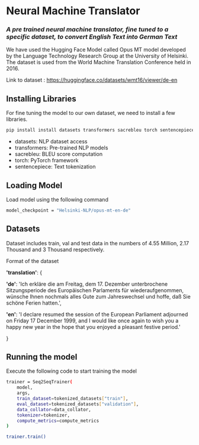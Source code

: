 # Neural Machine Translator

### _A pre trained neural machine translator, fine tuned to a specific dataset, to convert English Text into German Text_

We have used the Hugging Face Model called Opus MT model developed by the Language Technology Research Group at the University of Helsinki. The dataset is used from the World Machine Translation Conference held in 2016.

Link to dataset : https://huggingface.co/datasets/wmt16/viewer/de-en


## Installing Libraries

For fine tuning the model to our own dataset, we need to install a few libraries.

```sh
pip install install datasets transformers sacrebleu torch sentencepiece transformers[sentencepiece]
```
- datasets: NLP dataset access
- transformers: Pre-trained NLP models
- sacrebleu: BLEU score computation
- torch: PyTorch framework
- sentencepiece: Text tokenization

## Loading Model

Load model using the following command

```sh
model_checkpoint = "Helsinki-NLP/opus-mt-en-de"
```
## Datasets

Dataset includes train, val and test data in the numbers of 4.55 Million, 2.17 Thousand and 3 Thousand respectively.

Format of the dataset

**'translation'**: {

**'de'**: 'Ich erkläre die am Freitag, dem 17. Dezember unterbrochene Sitzungsperiode des Europäischen Parlaments für wiederaufgenommen, wünsche Ihnen nochmals alles Gute zum Jahreswechsel und hoffe, daß Sie schöne Ferien hatten.',

**'en'**: 'I declare resumed the session of the European Parliament adjourned on Friday 17 December 1999, and I would like once again to wish you a happy new year in the hope that you enjoyed a pleasant festive period.'
    
}

## Running the model
Execute the following code to start training the model
```sh
trainer = Seq2SeqTrainer(
    model,
    args,
    train_dataset=tokenized_datasets["train"],
    eval_dataset=tokenized_datasets["validation"],
    data_collator=data_collator,
    tokenizer=tokenizer,
    compute_metrics=compute_metrics
)

trainer.train()
```